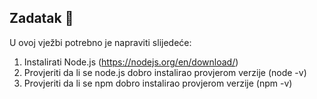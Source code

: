 ## Zadatak 📝

U ovoj vježbi potrebno je napraviti slijedeće:
1.	Instalirati Node.js (https://nodejs.org/en/download/)
2.	Provjeriti da li se node.js dobro instalirao provjerom verzije (node -v)
3.	Provjeriti da li se npm dobro instalirao provjerom verzije (npm -v)
